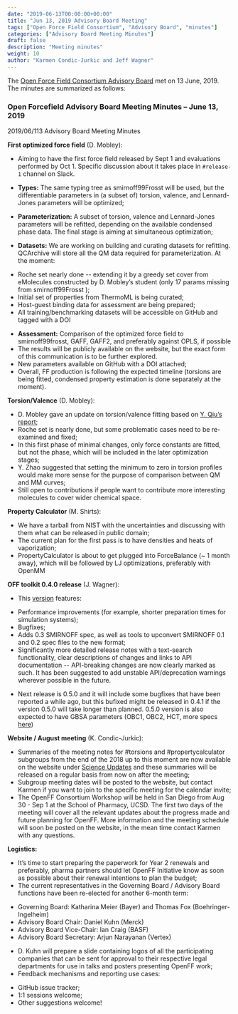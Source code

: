 ```yaml
---
date: "2019-06-13T00:00:00+00:00"
title: "Jun 13, 2019 Advisory Board Meeting"
tags: ["Open Force Field Consortium", "Advisory Board", "minutes"]
categories: ["Advisory Board Meeting Minutes"]
draft: false
description: "Meeting minutes"
weight: 10
author: "Karmen Condic-Jurkic and Jeff Wagner"
---
```


The [Open Force Field Consortium Advisory Board](https://openforcefield.org/consortium/) met on 13 June, 2019.
The minutes are summarized as follows:

### Open Forcefield Advisory Board Meeting Minutes – June 13, 2019

2019/06/113 Advisory Board Meeting Minutes

**First optimized force field** (D. Mobley):

* Aiming to have the first force field released by Sept 1 and evaluations performed by Oct 1. Specific discussion about it takes place in `#release-1` channel on Slack.

* **Types:** The same typing tree as smirnoff99Frosst will be used, but the differentiable parameters in (a subset of) torsion, valence, and Lennard-Jones parameters will be optimized;

* **Parameterization:** A subset of torsion, valence and Lennard-Jones parameters will be refitted, depending on the available condensed phase data. The final stage is aiming at simultaneous optimization;


* **Datasets:** We are working on building and curating datasets for refitting. QCArchive will store all the QM data required for parameterization. At the moment:

 - Roche set nearly done -- extending it by a greedy set cover from eMolecules constructed by D. Mobley’s student (only 17 params missing from smirnoff99Frosst );
 - Initial set of properties from ThermoML is being curated;
 - Host-guest binding data for assessment are being prepared;
 - All training/benchmarking datasets will be accessible on GitHub and tagged with a DOI

* **Assessment:** Comparison of the optimized force field to smirnoff99frosst, GAFF, GAFF2, and preferably against OPLS, if possible
* The results will be publicly available on the website, but the exact form of this communication is to be further explored.
* New parameters available on GitHub with a DOI attached;
* Overall, FF production is following the expected timeline (torsions are being fitted, condensed property estimation is done separately at the moment).

**Torsion/Valence** (D. Mobley):

* D. Mobley gave an update on torsion/valence fitting based on [Y. Qiu’s report](torsion-fitting-update.pdf);
* Roche set is nearly done, but some problematic cases need to be re-examined and fixed;
* In this first phase of minimal changes, only force constants are fitted, but not the phase, which will be included in the later optimization stages;
* Y. Zhao suggested that setting the minimum to zero in torsion profiles would make more sense for the purpose of comparison between QM and MM curves;
* Still open to contributions if people want to contribute more interesting molecules to cover wider chemical space.

**Property Calculator** (M. Shirts):

* We have a tarball from NIST with the uncertainties and discussing with them what can be released in public domain;
* The current plan for the first pass is to have densities and heats of vaporization;
* PropertyCalculator is about to get plugged into ForceBalance (~ 1 month away), which will be followed by LJ optimizations, preferably with OpenMM

**OFF toolkit 0.4.0 release** (J. Wagner):

* This [version](https://github.com/openforcefield/openforcefield/releases/tag/0.4.0) features:

 - Performance improvements (for example, shorter preparation times for simulation systems);
 - Bugfixes;
 - Adds 0.3 SMIRNOFF spec, as well as tools to upconvert SMIRNOFF 0.1 and 0.2 spec files to the new format;
 - Significantly more detailed release notes with a text-search functionality, clear descriptions of changes and links to API documentation -- API-breaking changes are now clearly marked as such. It has been suggested to add unstable API/deprecation warnings wherever possible in the future.

* Next release is 0.5.0 and it will include some bugfixes that have been reported a while ago, but this bufixed might be released in 0.4.1 if the version 0.5.0 will take longer than planned. 0.5.0 version is also expected to have GBSA parameters (OBC1, OBC2, HCT, more specs [here](https://open-forcefield-toolkit.readthedocs.io/en/latest/smirnoff.html#gbsa))

**Website / August meeting** (K. Condic-Jurkic):

* Summaries of the meeting notes for #torsions and #propertycalculator subgroups from the end of the 2018 up to this moment are now available on the website under [Science Updates](https://openforcefield.org/science/) and these summaries will be released on a regular basis from now on after the meeting;
* Subgroup meeting dates will be posted to the website, but contact Karmen if you want to join to the specific meeting for the calendar invite;
* The OpenFF Consortium Workshop will be held in San Diego from Aug 30 - Sep 1 at the School of Pharmacy, UCSD. The first two days of the meeting will cover all the relevant updates about the progress made and future planning for OpenFF. More information and the meeting schedule will soon be posted on the website, in the mean time contact Karmen with any questions.


**Logistics:**

* It’s time to start preparing the paperwork for Year 2 renewals and preferably, pharma partners should let OpenFF Initiative know as soon as possible about their renewal intentions to plan the budget;
* The current representatives in the Governing Board / Advisory Board functions have been re-elected for another 6-month term:

 - Governing Board: Katharina Meier (Bayer) and Thomas Fox (Boehringer-Ingelheim)
 - Advisory Board Chair: Daniel Kuhn (Merck)
 - Advisory Board Vice-Chair: Ian Craig (BASF)
 - Advisory Board Secretary: Arjun Narayanan (Vertex)

* D. Kuhn will prepare a slide containing logos of all the participating companies that can be sent for approval to their respective legal departments for use in talks and posters presenting OpenFF work;
* Feedback mechanisms and reporting use cases:

 - GitHub issue tracker;
 - 1:1 sessions welcome;
 - Other suggestions welcome!
